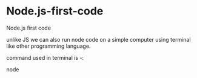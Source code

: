 # Node.js-first-code
Node.js first code


unlike JS we can also run node code on a simple computer using terminal like other programming language.

command used in terminal is -:  

node <filemname>
